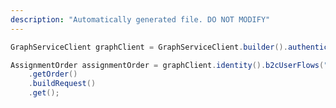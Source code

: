 ```yaml
---
description: "Automatically generated file. DO NOT MODIFY"
---
```

<!-- markdownlint-disable MD041 -->

```java
GraphServiceClient graphClient = GraphServiceClient.builder().authenticationProvider( authProvider ).buildClient();

AssignmentOrder assignmentOrder = graphClient.identity().b2cUserFlows("{id}").userAttributeAssignments()
    .getOrder()
    .buildRequest()
    .get();
```
